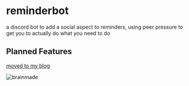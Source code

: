 # reminderbot
a discord bot to add a social aspect to reminders, using peer pressure to get you to actually do what you need to do

## Planned Features
[moved to my blog](https://zoelueck.github.io/blog/post/go-bot-the-first/)

![brainmade](https://brainmade.org/white-logo.png)
